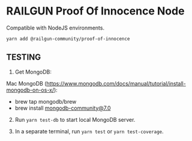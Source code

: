 # RAILGUN Proof Of Innocence Node

Compatible with NodeJS environments.

`yarn add @railgun-community/proof-of-innocence`

## TESTING

1. Get MongoDB:

Mac MongoDB (https://www.mongodb.com/docs/manual/tutorial/install-mongodb-on-os-x/):

- brew tap mongodb/brew
- brew install mongodb-community@7.0

2. Run `yarn test-db` to start local MongoDB server.

3. In a separate terminal, run `yarn test` or `yarn test-coverage`.
